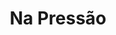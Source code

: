---
layout: post
type: post
title: Na Pressão
description: "Desenvolvimento do site Na Pressão da CUT utilizando Laravel Blade e Sass."
tags: ['Front-end', 'Laravel']
type: single
live: "https://napressao.org.br/"
permalink: /portfolio/:title/
---